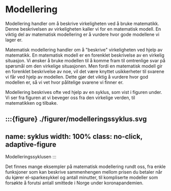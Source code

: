 # Modellering


<!-- :::::{grid} 1 1 2 2
---
gutter: 3
---

::::{grid-item-card}
---
link: ./grafisk_løsning/grafisk_løsning
link-type: doc
---
**Lineære modeller** 📈

^^^
:::{figure} ./figurer/intro.svg
---
width: 100%
---
:::
::::

::::{grid-item-card}
---
link: algebraisk_løsning/algebraisk_løsning
link-type: doc
---
**Regresjon** ✍🏼

^^^
\begin{align*}
    x + y &= 2 && (\mathrm{I}) \\
    x - y &= 0 && (\mathrm{II}) \\
    \\
    x + y &= 2 && (\mathrm{I}) \\
    x &= y && (\mathrm{II})
    \\
    \vdots &&& \vdots
\end{align*}

::::


::::: -->



Modellering handler om å beskrive virkeligheten ved å bruke matematikk. Denne beskrivelsen av virkeligheten kaller vi for en matematisk modell. En viktig del av matematisk modellering er å vurdere hvor gode modellene vi lager er. 


Matematisk modellering handler om å "beskrive" virkeligheten ved hjelp av matematikk. En matematisk modell er en forenklet beskrivelse av en virkelig situasjon. Vi ønsker å bruke modellen til å komme fram til omtrenlige svar på spørsmål om den virkelige situasjonen. Men fordi en matematisk modell gir en forenklet beskrivelse av noe, vil det være knyttet usikkerheter til svarene vi får ved hjelp av modellen. Dette gjør det viktig å vurdere hvor god modellen er, så vi vet hvor pålitelige svarene vi finner er.  


Modellering beskrives ofte ved hjelp av en syklus, som vist i figuren under. Vi ser fra figuren at vi beveger oss fra den virkelige verden, til matematikken og tilbake. 

:::{figure} ./figurer/modelleringssyklus.svg
---
name: syklus
width: 100%
class: no-click, adaptive-figure
---
Modelleringssyklusen
:::

Det finnes mange eksempler på matematisk modellering rundt oss, fra enkle funksjoner som kan beskrive sammenhengen mellom prisen du betaler når du kjører el-sparkesykkel og antall minutter, til kompliserte modeller som forsøkte å forutsi antall smittede i Norge under koronapandemien. 

